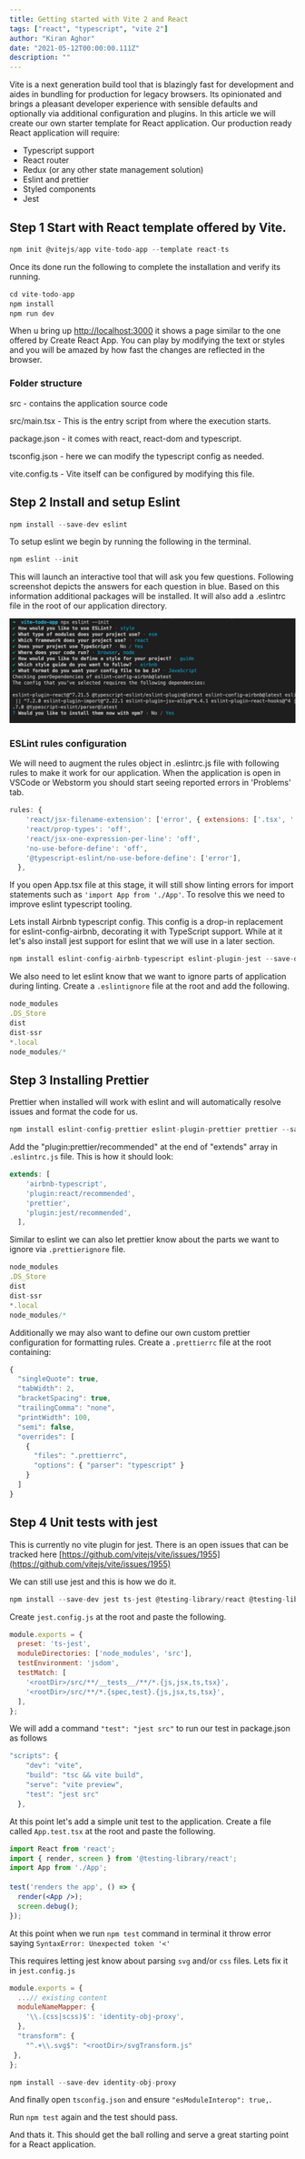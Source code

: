 ```yaml
---
title: Getting started with Vite 2 and React
tags: ["react", "typescript", "vite 2"]
author: "Kiran Aghor"
date: "2021-05-12T00:00:00.111Z"
description: ""
---
```


Vite is a next generation build tool that is blazingly fast for development and aides in bundling for production for legacy browsers. Its opinionated and brings a pleasant developer experience with sensible defaults and optionally via additional configuration and plugins. In this article we will create our own starter template for React application. Our production ready React application will require:

- Typescript support
- React router
- Redux (or any other state management solution)
- Eslint and prettier
- Styled components
- Jest

## Step 1 Start with React template offered by Vite.

```jsx
npm init @vitejs/app vite-todo-app --template react-ts
```

Once its done run the following to complete the installation and verify its running.

```jsx
cd vite-todo-app
npm install
npm run dev
```

When u bring up [http://localhost:3000](http://localhost:3000) it shows a page similar to the one offered by Create React App. You can play by modifying the text or styles and you will be amazed by how fast the changes are reflected in the browser.

### Folder structure

src - contains the application source code 

src/main.tsx - This is the entry script from where the execution starts.

package.json - it comes with react, react-dom and typescript.

tsconfig.json - here we can modify the typescript config as needed.

vite.config.ts - Vite itself can be configured by modifying this file.

## Step 2 Install and setup Eslint

```jsx
npm install --save-dev eslint
```

To setup eslint we begin by running the following in the terminal.

```jsx
npm eslint --init
```

This will launch an interactive tool that will ask you few questions. Following screenshot depicts the answers for each question in blue. Based on this information additional packages will be installed. It will also add a .eslintrc file in the root of our application directory.

![output](./output.png)

### ESLint rules configuration

We will need to augment the rules object in .eslintrc.js file with following rules to make it work for our application. When the application is open in VSCode or Webstorm you should start seeing reported errors in 'Problems' tab.

```jsx
rules: {
    'react/jsx-filename-extension': ['error', { extensions: ['.tsx', '.jsx'] }],
    'react/prop-types': 'off',
    'react/jsx-one-expression-per-line': 'off',
    'no-use-before-define': 'off',
    '@typescript-eslint/no-use-before-define': ['error'],
  },
```

If you open App.tsx file at this stage, it will still show linting errors for import statements such as `'import App from './App'`. To resolve this we need to improve eslint typescript tooling.

Lets install Airbnb typescript config. This config is a drop-in replacement for eslint-config-airbnb, decorating it with TypeScript support. While at it let's also install jest support for eslint that we will use in a later section.

```jsx
npm install eslint-config-airbnb-typescript eslint-plugin-jest --save-dev
```

We also need to let eslint know that we want to ignore parts of application during linting. Create a `.eslintignore` file at the root and add the following.

```jsx
node_modules
.DS_Store
dist
dist-ssr
*.local
node_modules/*
```

## Step 3 Installing Prettier

Prettier when installed will work with eslint and will automatically resolve issues and format the code for us.

```jsx
npm install eslint-config-prettier eslint-plugin-prettier prettier --save-dev
```

Add the "plugin:prettier/recommended" at the end of "extends" array in `.eslintrc.js` file. This is how it should look:

```jsx
extends: [
    'airbnb-typescript',
    'plugin:react/recommended',
    'prettier',
    'plugin:jest/recommended',
  ],
```

Similar to eslint we can also let prettier know about the parts we want to ignore via `.prettierignore` file.

```jsx
node_modules
.DS_Store
dist
dist-ssr
*.local
node_modules/*
```

Additionally we may also want to define our own custom prettier configuration for formatting rules. Create a `.prettierrc` file at the root containing:

```jsx
{
  "singleQuote": true,
  "tabWidth": 2,
  "bracketSpacing": true,
  "trailingComma": "none",
  "printWidth": 100,
  "semi": false,
  "overrides": [
    {
      "files": ".prettierrc",
      "options": { "parser": "typescript" }
    }
  ]
}
```

## Step 4 Unit tests with jest

This is currently no vite plugin for jest. There is an open issues that can be tracked here [https://github.com/vitejs/vite/issues/1955](https://github.com/vitejs/vite/issues/1955) 

We can still use jest and this is how we do it.

```jsx
npm install --save-dev jest ts-jest @testing-library/react @testing-library/jest-dom @types/jest
```

Create `jest.config.js` at the root and paste the following.

```jsx
module.exports = {
  preset: 'ts-jest',
  moduleDirectories: ['node_modules', 'src'],
  testEnvironment: 'jsdom',
  testMatch: [
    '<rootDir>/src/**/__tests__/**/*.{js,jsx,ts,tsx}',
    '<rootDir>/src/**/*.{spec,test}.{js,jsx,ts,tsx}',
  ],
};
```

We will add a command  `"test": "jest src"` to run our test in package.json as follows

```jsx
"scripts": {
    "dev": "vite",
    "build": "tsc && vite build",
    "serve": "vite preview",
    "test": "jest src"
  },
```

At this point let's add a simple unit test to the application. Create a file called `App.test.tsx` at the root and paste the following.

```jsx
import React from 'react';
import { render, screen } from '@testing-library/react';
import App from './App';

test('renders the app', () => {
  render(<App />);
  screen.debug();
});
```

At this point when we run `npm test` command in terminal it throw error saying `SyntaxError: Unexpected token '<'` 

This requires letting jest know about parsing `svg` and/or `css` files. Lets fix it in `jest.config.js`

```jsx
module.exports = {
  ...// existing content
  moduleNameMapper: {
    '\\.(css|scss)$': 'identity-obj-proxy',
  },
  "transform": {
    "^.+\\.svg$": "<rootDir>/svgTransform.js" 
 },
};
```

```jsx
npm install --save-dev identity-obj-proxy
```

And finally open `tsconfig.json` and ensure `"esModuleInterop": true,`.

Run `npm test` again and the test should pass.

And thats it. This should get the ball rolling and serve a great starting point for a React application.